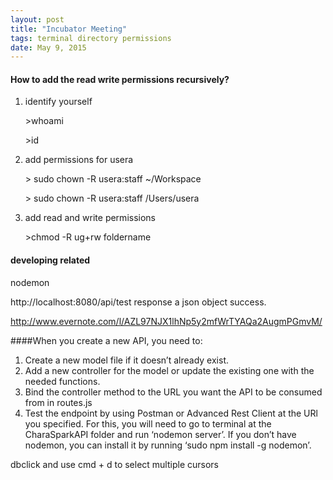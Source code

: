 ```yaml
---
layout: post
title: "Incubator Meeting"
tags: terminal directory permissions
date: May 9, 2015
---
```

#### How to add the read write permissions recursively?
1. identify yourself

	\>whoami
	
	\>id

2. add permissions for usera

	\> sudo chown -R usera:staff ~/Workspace

	\> sudo chown -R usera:staff /Users/usera

3. add read and write permissions

	\>chmod -R ug+rw foldername

#### developing related

nodemon

http://localhost:8080/api/test  response a json object success.

http://www.evernote.com/l/AZL97NJX1lhNp5y2mfWrTYAQa2AugmPGmvM/

####When you create a new API, you need to:
1. Create a new model file if it doesn’t already exist.
2. Add a new controller for the model or update the existing one with the needed functions.
3. Bind the controller method to the URL you want the API to be consumed from in routes.js
4. Test the endpoint by using Postman or Advanced Rest Client at the URl you specified. For this, you will need to go to terminal at the CharaSparkAPI folder and run ‘nodemon server’. If you don’t have nodemon, you can install it by running ‘sudo npm install -g nodemon’.


dbclick and use cmd + d to select multiple cursors